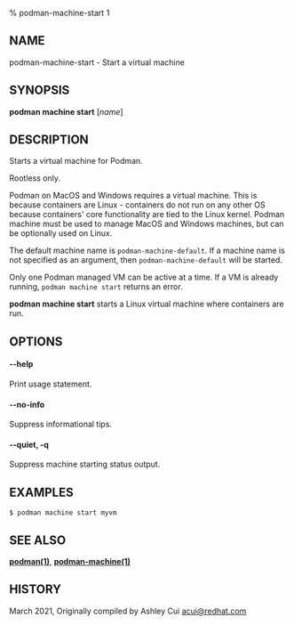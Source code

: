 % podman-machine-start 1

## NAME
podman\-machine\-start - Start a virtual machine

## SYNOPSIS
**podman machine start** [*name*]

## DESCRIPTION

Starts a virtual machine for Podman.

Rootless only.

Podman on MacOS and Windows requires a virtual machine. This is because containers are Linux -
containers do not run on any other OS because containers' core functionality are
tied to the Linux kernel. Podman machine must be used to manage MacOS and Windows machines,
but can be optionally used on Linux.

The default machine name is `podman-machine-default`. If a machine name is not specified as an argument,
then `podman-machine-default` will be started.

Only one Podman managed VM can be active at a time. If a VM is already running,
`podman machine start` returns an error.

**podman machine start** starts a Linux virtual machine where containers are run.

## OPTIONS

#### **--help**

Print usage statement.

#### **--no-info**

Suppress informational tips.

#### **--quiet**, **-q**

Suppress machine starting status output.

## EXAMPLES

```
$ podman machine start myvm
```

## SEE ALSO
**[podman(1)](podman.1.md)**, **[podman-machine(1)](podman-machine.1.md)**

## HISTORY
March 2021, Originally compiled by Ashley Cui <acui@redhat.com>
